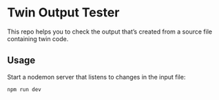 # Twin Output Tester

This repo helps you to check the output that’s created from a source file containing twin code.

## Usage

Start a nodemon server that listens to changes in the input file:

```shell
npm run dev
```
